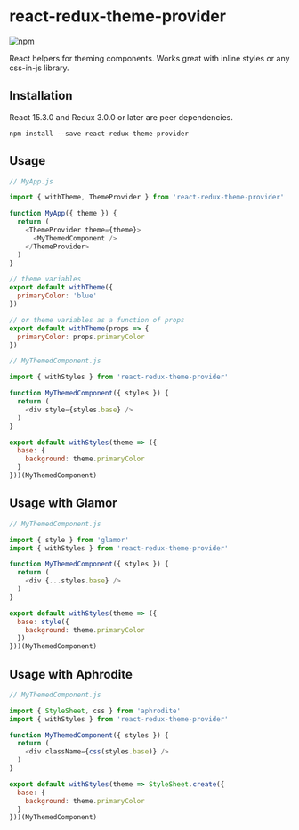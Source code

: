 # react-redux-theme-provider

[![npm](https://img.shields.io/npm/v/react-redux-theme-provider.svg?style=flat-square)](https://www.npmjs.com/package/react-redux-theme-provider)

React helpers for theming components. Works great with inline styles or any css-in-js library.

## Installation

React 15.3.0 and Redux 3.0.0 or later are peer dependencies.

```
npm install --save react-redux-theme-provider
```

## Usage

```js
// MyApp.js

import { withTheme, ThemeProvider } from 'react-redux-theme-provider'

function MyApp({ theme }) {
  return (
    <ThemeProvider theme={theme}>
      <MyThemedComponent />
    </ThemeProvider>
  )
}

// theme variables
export default withTheme({
  primaryColor: 'blue'
})

// or theme variables as a function of props
export default withTheme(props => {
  primaryColor: props.primaryColor
})
```

```js
// MyThemedComponent.js

import { withStyles } from 'react-redux-theme-provider'

function MyThemedComponent({ styles }) {
  return (
    <div style={styles.base} />
  )
}

export default withStyles(theme => ({
  base: {
    background: theme.primaryColor
  }
}))(MyThemedComponent)

```

## Usage with Glamor

```js
// MyThemedComponent.js

import { style } from 'glamor'
import { withStyles } from 'react-redux-theme-provider'

function MyThemedComponent({ styles }) {
  return (
    <div {...styles.base} />
  )
}

export default withStyles(theme => ({
  base: style({
    background: theme.primaryColor
  })
}))(MyThemedComponent)

```

## Usage with Aphrodite

```js
// MyThemedComponent.js

import { StyleSheet, css } from 'aphrodite'
import { withStyles } from 'react-redux-theme-provider'

function MyThemedComponent({ styles }) {
  return (
    <div className={css(styles.base)} />
  )
}

export default withStyles(theme => StyleSheet.create({
  base: {
    background: theme.primaryColor
  }
}))(MyThemedComponent)

```

